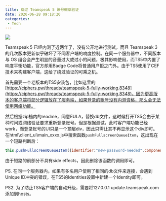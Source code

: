 ```yaml
---
title: 绕过 Teamspeak 5 账号徽章验证
date: 2020-06-28 09:18:20
categories:
 - Tech
---
```

<div class="banner-img">
    <img src="/images/2020/teamspeak-banner.jpg">
</div>

Teamspeak 5 已经内测了近两年了，没有公开地进行测试，而且 Teamspeak 3 的几次版本更新似乎破坏了不同客户端的响度控制。在同一个服务器中，不同版本与 OS 组合会产生明显的音量过大或过小的问题，极其影响使用，而TS5中内置了响度平衡功能，官方却用Badge Code将普通用户拒之门外。由于TS5使用了CEF技术来构建客户端，这给了绕过验证的可乘之机。
<!--more-->

首先需要一个老版本的TS5安装包，比如这里的 [https://ciphers.pw/threads/teamspeak-5-fully-working.8348](https://ciphers.pw/threads/teamspeak-5-fully-working.8348)，因为更高版本的客户端将部分逻辑放在了服务端，如果登录的账号没有内测资格，那么会无法使用网络功能。

然后根据zip档内的readme，同意EULA，替换db文件，这时候打开TS5会由于某种时间或网络验证要求重新登录账号。但是根据测试，此时客户端功能已经work，而登录账号的UI只是一个顶层div，因此只需让其不再显示这个div即可。在html\client_ui\main_xxxx.js中搜索函数`pushFullscreenQueueItem`，这出现在一个短路判断后：
```javascript
this.pushFullscreenQueueItem({identifier:"new-password-needed",component:q})
```
由于短路的前部分不具有side effects，因此删除该函数的调用即可。

PS. 在同一个服务器内，如果有多名用户使用了相同的db文件来连接，会遇到Unique ID冲突的错误，在TS5的Identities设置中新建一个Identity即可。

PS2. 为了防止TS5客户端的自动升级，需要将127.0.0.1 update.teamspeak.com添加到hosts。